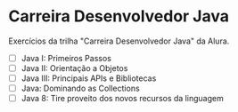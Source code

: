 # Carreira Desenvolvedor Java

Exercícios da trilha "Carreira Desenvolvedor Java" da Alura.

- [ ] Java I: Primeiros Passos
- [ ] Java II: Orientação a Objetos
- [ ] Java III: Principais APIs e Bibliotecas
- [ ] Java: Dominando as Collections
- [ ] Java 8: Tire proveito dos novos recursos da linguagem